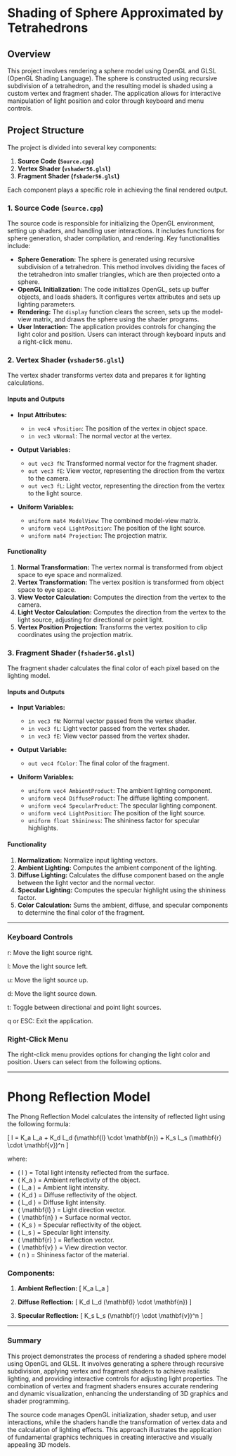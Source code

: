# Shading of Sphere Approximated by Tetrahedrons

## Overview

This project involves rendering a sphere model using OpenGL and GLSL (OpenGL Shading Language). The sphere is constructed using recursive subdivision of a tetrahedron, and the resulting model is shaded using a custom vertex and fragment shader. The application allows for interactive manipulation of light position and color through keyboard and menu controls.

## Project Structure

The project is divided into several key components:

1. **Source Code (`Source.cpp`)**
2. **Vertex Shader (`vshader56.glsl`)**
3. **Fragment Shader (`fshader56.glsl`)**

Each component plays a specific role in achieving the final rendered output.

### 1. Source Code (`Source.cpp`)

The source code is responsible for initializing the OpenGL environment, setting up shaders, and handling user interactions. It includes functions for sphere generation, shader compilation, and rendering. Key functionalities include:

- **Sphere Generation:** The sphere is generated using recursive subdivision of a tetrahedron. This method involves dividing the faces of the tetrahedron into smaller triangles, which are then projected onto a sphere.
- **OpenGL Initialization:** The code initializes OpenGL, sets up buffer objects, and loads shaders. It configures vertex attributes and sets up lighting parameters.
- **Rendering:** The `display` function clears the screen, sets up the model-view matrix, and draws the sphere using the shader programs.
- **User Interaction:** The application provides controls for changing the light color and position. Users can interact through keyboard inputs and a right-click menu.

### 2. Vertex Shader (`vshader56.glsl`)

The vertex shader transforms vertex data and prepares it for lighting calculations.

#### Inputs and Outputs

- **Input Attributes:**

  - `in vec4 vPosition`: The position of the vertex in object space.
  - `in vec3 vNormal`: The normal vector at the vertex.

- **Output Variables:**

  - `out vec3 fN`: Transformed normal vector for the fragment shader.
  - `out vec3 fE`: View vector, representing the direction from the vertex to the camera.
  - `out vec3 fL`: Light vector, representing the direction from the vertex to the light source.

- **Uniform Variables:**
  - `uniform mat4 ModelView`: The combined model-view matrix.
  - `uniform vec4 LightPosition`: The position of the light source.
  - `uniform mat4 Projection`: The projection matrix.

#### Functionality

1. **Normal Transformation:** The vertex normal is transformed from object space to eye space and normalized.
2. **Vertex Transformation:** The vertex position is transformed from object space to eye space.
3. **View Vector Calculation:** Computes the direction from the vertex to the camera.
4. **Light Vector Calculation:** Computes the direction from the vertex to the light source, adjusting for directional or point light.
5. **Vertex Position Projection:** Transforms the vertex position to clip coordinates using the projection matrix.

### 3. Fragment Shader (`fshader56.glsl`)

The fragment shader calculates the final color of each pixel based on the lighting model.

#### Inputs and Outputs

- **Input Variables:**

  - `in vec3 fN`: Normal vector passed from the vertex shader.
  - `in vec3 fL`: Light vector passed from the vertex shader.
  - `in vec3 fE`: View vector passed from the vertex shader.

- **Output Variable:**

  - `out vec4 fColor`: The final color of the fragment.

- **Uniform Variables:**
  - `uniform vec4 AmbientProduct`: The ambient lighting component.
  - `uniform vec4 DiffuseProduct`: The diffuse lighting component.
  - `uniform vec4 SpecularProduct`: The specular lighting component.
  - `uniform vec4 LightPosition`: The position of the light source.
  - `uniform float Shininess`: The shininess factor for specular highlights.

#### Functionality

1. **Normalization:** Normalize input lighting vectors.
2. **Ambient Lighting:** Computes the ambient component of the lighting.
3. **Diffuse Lighting:** Calculates the diffuse component based on the angle between the light vector and the normal vector.
4. **Specular Lighting:** Computes the specular highlight using the shininess factor.
5. **Color Calculation:** Sums the ambient, diffuse, and specular components to determine the final color of the fragment.

------------------------------------------------------------------------------------------

### Keyboard Controls

r: Move the light source right.

l: Move the light source left.

u: Move the light source up.

d: Move the light source down.

t: Toggle between directional and point light sources.

q or ESC: Exit the application.

### Right-Click Menu

The right-click menu provides options for changing the light color and position. Users can select from the following options.

------------------------------------------------------------------------------------------

# Phong Reflection Model

The Phong Reflection Model calculates the intensity of reflected light using the following formula:

\[ I = K_a L_a + K_d L_d (\mathbf{l} \cdot \mathbf{n}) + K_s L_s (\mathbf{r} \cdot \mathbf{v})^n \]

where:

- \( I \) = Total light intensity reflected from the surface.
- \( K_a \) = Ambient reflectivity of the object.
- \( L_a \) = Ambient light intensity.
- \( K_d \) = Diffuse reflectivity of the object.
- \( L_d \) = Diffuse light intensity.
- \( \mathbf{l} \) = Light direction vector.
- \( \mathbf{n} \) = Surface normal vector.
- \( K_s \) = Specular reflectivity of the object.
- \( L_s \) = Specular light intensity.
- \( \mathbf{r} \) = Reflection vector.
- \( \mathbf{v} \) = View direction vector.
- \( n \) = Shininess factor of the material.

### Components:

1. **Ambient Reflection:**
   \[ K_a L_a \]

2. **Diffuse Reflection:**
   \[ K_d L_d (\mathbf{l} \cdot \mathbf{n}) \]

3. **Specular Reflection:**
   \[ K_s L_s (\mathbf{r} \cdot \mathbf{v})^n \]


------------------------------------------------------------------------------------------

### Summary

This project demonstrates the process of rendering a shaded sphere model using OpenGL and GLSL. It involves generating a sphere through recursive subdivision, applying vertex and fragment shaders to achieve realistic lighting, and providing interactive controls for adjusting light properties. The combination of vertex and fragment shaders ensures accurate rendering and dynamic visualization, enhancing the understanding of 3D graphics and shader programming.

The source code manages OpenGL initialization, shader setup, and user interactions, while the shaders handle the transformation of vertex data and the calculation of lighting effects. This approach illustrates the application of fundamental graphics techniques in creating interactive and visually appealing 3D models.


